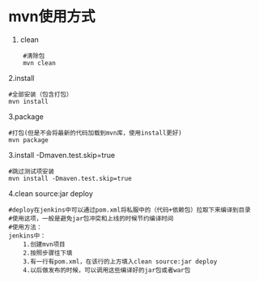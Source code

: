 # mvn使用方式



1. clean

```
	#清除包
	mvn clean
```
2.install

```
#全部安装（包含打包）
mvn install 
```

3.package

```
#打包(但是不会将最新的代码加载到mvn库，使用install更好)
mvn package
```
3.install -Dmaven.test.skip=true

```
#跳过测试项安装
mvn install -Dmaven.test.skip=true
```
4.clean source:jar deploy

```
#deploy在jenkins中可以通过pom.xml将私服中的（代码+依赖包）拉取下来编译到目录
#使用这项，一般是避免jar包冲突和上线的时候节约编译时间
#使用方法：
jenkins中：
    1.创建mvn项目
    2.按照步骤往下填
    3.有一行有pom.xml，在该行的上方填入clean source:jar deploy
    4.以后做发布的时候，可以调用这些编译好的jar包或者war包

```

<!--
create time: 2018-07-04 11:52:02
Author: Alfred

This file is created by Marboo<http://marboo.io> template file $MARBOO_HOME/.media/starts/default.md
本文件由 Marboo<http://marboo.io> 模板文件 $MARBOO_HOME/.media/starts/default.md 创建
-->

